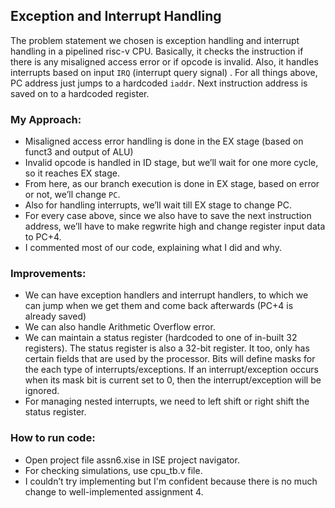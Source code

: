 ## Exception and Interrupt Handling 
The problem statement we chosen is exception handling and interrupt handling in a pipelined risc-v CPU. Basically, it checks the instruction if there is any misaligned access error or if opcode is invalid. Also, it handles interrupts based on input `IRQ` (interrupt query signal) . For all things above, PC address just jumps to a hardcoded `iaddr`. Next instruction address is saved on to a hardcoded register.

### My Approach: 
-	Misaligned access error handling is done in the EX stage (based on funct3 and output of ALU) 
-	Invalid opcode is handled in ID stage, but we’ll wait for one more cycle, so it reaches EX stage. 
-	From here, as our branch execution is done in EX stage,  based on error or not, we’ll change `PC`. 
-	Also for handling interrupts, we’ll wait till EX stage to change PC. 
-	For every case above, since we also have to save the next instruction address, we’ll have to make regwrite high and change register input data to PC+4. 
-	I commented most of our code, explaining what I did and why.

### Improvements:
-	We can have exception handlers and interrupt handlers, to which we can jump when we get them and come back afterwards (PC+4 is already saved)
-	We can also handle Arithmetic Overflow error.
-	We can maintain a  status register (hardcoded to one of in-built 32 registers). The status register is also a 32-bit register. It too, only has certain fields that are used by the processor. Bits will define masks for the each type of interrupts/exceptions. If an interrupt/exception occurs when its mask bit is current set to 0, then the interrupt/exception will be ignored. 
-	For managing nested interrupts, we need to left shift or right shift the status register. 

### How to run code:
-	Open project file assn6.xise in ISE project navigator.
-	For checking simulations, use cpu_tb.v file.
-	I couldn’t try implementing but I'm confident because there is no much change to well-implemented assignment 4.
